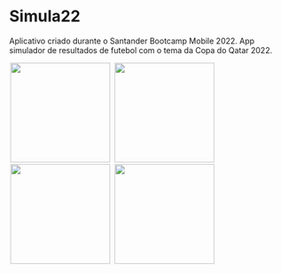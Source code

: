 # Simula22
Aplicativo criado durante o Santander Bootcamp Mobile 2022. App simulador de resultados de futebol com o tema da Copa do Qatar 2022. 

<p float="left">
   <img src="https://tulioalbu.github.io/Simula22_Projeto-DIO/Screenshots/Screenshot_20220804_173229.png" width = "180" hspace="2">
   <img src="https://tulioalbu.github.io/Simula22_Projeto-DIO/Screenshots/Screenshot_20220804_173300.png" width = "180" hspace="2">
   <img src="https://tulioalbu.github.io/Simula22_Projeto-DIO/Screenshots/Screenshot_20220804_173344.png" width = "180" hspace="2">
   <img src="https://tulioalbu.github.io/Simula22_Projeto-DIO/Screenshots/Screenshot_20220804_173356.png" width = "180" hspace="2">
   
   
  <div>
     
 
 

